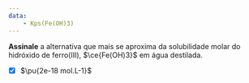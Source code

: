 ```yaml
---
data:
    - Kps(Fe(OH)3)
---
```


**Assinale** a alternativa que mais se aproxima da solubilidade molar do hidróxido de ferro(III), $\ce{Fe(OH)3}$ em água destilada.

- [x] $\pu{2e-18 mol.L-1}$

